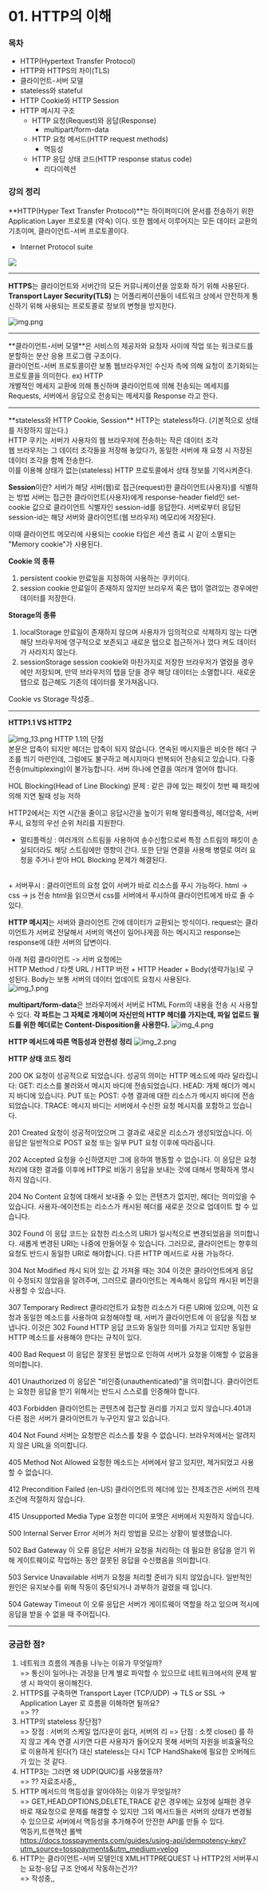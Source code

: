 # 01. HTTP의 이해

### 목차

* HTTP(Hypertext Transfer Protocol)
* HTTP와 HTTPS의 차이(TLS)
* 클라이언트-서버 모델
* stateless와 stateful
* HTTP Cookie와 HTTP Session
* HTTP 메시지 구조
  * HTTP 요청(Request)와 응답(Response)
    * multipart/form-data
  * HTTP 요청 메서드(HTTP request methods)
    * 멱등성
  * HTTP 응답 상태 코드(HTTP response status code)
    * 리다이렉션

### 강의 정리

**HTTP(Hyper Text Transfer Protocol)**는 하이퍼미디어 문서를 전송하기 위한 Application Layer 프로토콜 (약속) 이다.&#x20;
또한 웹에서 이루어지는 모든 데이터 교환의 기초이며, 클라이언트-서버 프로토콜이다. <br>

+ Internet Protocol suite

![](<../.gitbook/assets/image (1).png>)

<hr>

**HTTPS**는 클라이언트와 서버간의 모든 커뮤니케이션을 암호화 하기 위해 사용된다.
**Transport Layer Security(TLS)** 는 어플리케이션들이 네트워크 상에서 안전하게 통신하기 위해 사용되는 프로토콜로 정보의 변형을 방지한다.

![img.png](img.png)
<hr>
**클라이언트-서버 모델**은 서비스의 제공자와 요청자 사이에 작업 또는 워크로드를 분할하는 분산 응용 프로그램 구조이다.<br>
클라이언트-서버 프로토콜이란 보통 웹브라우저인 수신자 측에 의해 요청이 초기화되는 프로토콜을 의미한다. ex) HTTP <br>
개별적인 메세지 교환에 의해 통신하며 클라이언트에 의해 전송되는 메세지를 Requests, 서버에서 응답으로 전송되는 메세지를
Response 라고 한다.

<hr>
**stateless와 HTTP Cookie, Session**
HTTP는 stateless하다. (기본적으로 상태를 저장하지 않는다.) <br>
HTTP 쿠키는 서버가 사용자의 웹 브라우저에 전송하는 작은 데이터 조각 <br>
웹 브라우저는 그 데이터 조각들을 저장해 놓았다가, 동일한 서버에 재 요청 시 저장된 데이터 조각을 함께 전송한다. <br>
이를 이용해 상태가 없는(stateless) HTTP 프로토콜에서 상태 정보를 기억시켜준다.

**Session**이란? 서버가 해당 서버(웹)로 접근(request)한 클라이언트(사용자)를 식별하는 방법 
서버는 접근한 클라이언트(사용자)에게 response-header field인 set-cookie 값으로 클라이언트 식별자인 session-id를 응답한다. 
서버로부터 응답된 session-id는 해당 서버와 클라이언트(웹 브라우저) 메모리에 저장된다.

이때 클라이언트 메모리에 사용되는 cookie 타입은 세션 종료 시 같이 소멸되는 "Memory cookie"가 사용된다.

**Cookie 의 종류**
1. persistent cookie
만료일을 지정하여 사용하는 쿠키이다.
2. session cookie
만료일이 존재하지 않지만 브라우저 혹은 탭이 열려있는 경우에만 데이터를 저장한다.

**Storage의 종류**
1. localStorage
만료일이 존재하지 않으며 사용자가 임의적으로 삭제하지 않는 다면 해당 브라우저에 영구적으로 보존되고 새로운 탭으로 접근하거나 껐다 켜도 데이터가 사라지지 않는다.
2. sessionStorage
session cookie와 마찬가지로 저장한 브라우저가 열렸을 경우에만 저장되며, 만약 브라우저의 탭을 닫을 경우 해당 데이터는 소멸합니다. 새로운 탭으로 접근해도 기존의 데이터를 못가져옵니다.

Cookie vs Storage
작성중..

<hr>

**HTTP1.1 VS HTTP2**

![img_13.png](img_13.png)
HTTP 1.1의 단점 <br>
본문은 압축이 되지만 헤더는 압축이 되지 않습니다.
연속된 메시지들은 비슷한 헤더 구조를 띄기 마련인데, 그럼에도 불구하고 메시지마다 반복되어 전송되고 있습니다.
다중전송(multiplexing)이 불가능합니다. 서버 하나에 연결을 여러개 열어야 합니다.

HOL Blocking(Head of Line Blocking) 문제 : 같은 큐에 있는 패킷이 첫번 째 패킷에 의해 지연 될때 성능 저하

HTTP2에서는 지연 시간을 줄이고 응답시간을 높이기 위해 멀티플렉싱, 헤더압축, 서버 푸시, 요청의 우선 순위 처리를 지원한다.
+ 멀티플렉싱 : 여러개의 스트림을 사용하여 송수신함으로써 특정 스트림의 패킷이 손실되더라도 해당 스트림에만 영향이 간다.
또한 단일 연결을 사용해 병렬로 여러 요청을 주거나 받아 HOL Blocking 문제가 해결된다.
<br>
+ 서버푸시 : 클라이언트의 요청 없이 서버가 바로 리소스를 푸시 가능하다. html -> css -> js 전송
html을 읽으면서 css를 서버에서 푸시하여 클라이언트에게 바로 줄 수 있다.

**HTTP 메시지**는 서버와 클라이언트 간에 데이터가 교환되는 방식이다.
request는 클라이언트가 서버로 전달해서 서버의 액션이 일어나게끔 하는 메시지고
response는 response에 대한 서버의 답변이다.

아래 처럼 클라이언트 -> 서버 요청에는  
HTTP Method / 타켓 URL / HTTP 버전 + HTTP Header + Body(생략가능)로 구성된다.
Body는 보통 서버의 데이터 업데이트 요청시 사용된다. <br>
![img_1.png](img_1.png)

**multipart/form-data**은 브라우저에서 서버로 HTML Form의 내용을 전송 시 사용할 수 있다.
**각 파트는 그 자체로 개체이며 자신만의 HTTP 헤더를 가지는데, 파일 업로드 필드를 위한 헤더로는
Content-Disposition을 사용한다.**
![img_4.png](img_4.png)

**HTTP 메서드에 따른 멱등성과 안전성 정리**
![img_2.png](img_2.png)

**HTTP 상태 코드 정리**

200 OK
요청이 성공적으로 되었습니다. 성공의 의미는 HTTP 메소드에 따라 달라집니다: GET: 리소스를 불러와서 메시지 바디에 전송되었습니다. HEAD: 개체 해더가 메시지 바디에 있습니다. PUT 또는 POST: 수행 결과에 대한 리소스가 메시지 바디에 전송되었습니다. TRACE: 메시지 바디는 서버에서 수신한 요청 메시지를 포함하고 있습니다.

201 Created
요청이 성공적이었으며 그 결과로 새로운 리소스가 생성되었습니다. 이 응답은 일반적으로 POST 요청 또는 일부 PUT 요청 이후에 따라옵니다.

202 Accepted
요청을 수신하였지만 그에 응하여 행동할 수 없습니다. 이 응답은 요청 처리에 대한 결과를 이후에 HTTP로 비동기 응답을 보내는 것에 대해서 명확하게 명시하지 않습니다. 

204 No Content
요청에 대해서 보내줄 수 있는 콘텐츠가 없지만, 헤더는 의미있을 수 있습니다. 사용자-에이전트는 리소스가 캐시된 헤더를 새로운 것으로 업데이트 할 수 있습니다.

302 Found
이 응답 코드는 요청한 리소스의 URI가 일시적으로 변경되었음을 의미합니다. 새롭게 변경된 URI는 나중에 만들어질 수 있습니다. 그러므로, 클라이언트는 향후의 요청도 반드시 동일한 URI로 해야합니다. 다른 HTTP 메서드로 사용 가능하다.

304 Not Modified
캐시 되어 있는 값 가져올 때는 304 이것은 클라이언트에게 응답이 수정되지 않았음을 알려주며, 그러므로 클라이언트는 계속해서 응답의 캐시된 버전을 사용할 수 있습니다.

307 Temporary Redirect
클라리언트가 요청한 리소스가 다른 URI에 있으며, 이전 요청과 동일한 메소드를 사용하여 요청해야할 때, 서버가 클라이언트에 이 응답을 직접 보냅니다. 이것은 302 Found HTTP 응답 코드와 동일한 의미를 가지고 있지만 동일한 HTTP 메소드를 사용해야 한다는 규칙이 있다.

400 Bad Request
이 응답은 잘못된 문법으로 인하여 서버가 요청을 이해할 수 없음을 의미합니다.

401 Unauthorized
이 응답은 "비인증(unauthenticated)"을 의미합니다. 클라이언트는 요청한 응답을 받기 위해서는 반드시 스스로를 인증해야 합니다.

403 Forbidden
클라이언트는 콘텐츠에 접근할 권리를 가지고 있지 않습니다.401과 다른 점은 서버가 클라이언트가 누구인지 알고 있습니다.

404 Not Found
서버는 요청받은 리소스를 찾을 수 없습니다. 브라우저에서는 알려지지 않은 URL을 의미합니다. 

405 Method Not Allowed
요청한 메소드는 서버에서 알고 있지만, 제거되었고 사용할 수 없습니다.

412 Precondition Failed (en-US)
클라이언트의 헤더에 있는 전제조건은 서버의 전제조건에 적절하지 않습니다. 

415 Unsupported Media Type
요청한 미디어 포맷은 서버에서 지원하지 않습니다.

500 Internal Server Error
서버가 처리 방법을 모르는 상황이 발생했습니다.

502 Bad Gateway
이 오류 응답은 서버가 요청을 처리하는 데 필요한 응답을 얻기 위해 게이트웨이로 작업하는 동안 잘못된 응답을 수신했음을 의미합니다.

503 Service Unavailable
서버가 요청을 처리할 준비가 되지 않았습니다. 일반적인 원인은 유지보수를 위해 작동이 중단되거나 과부하가 걸렸을 때 입니다. 

504 Gateway Timeout
이 오류 응답은 서버가 게이트웨이 역할을 하고 있으며 적시에 응답을 받을 수 없을 때 주어집니다.
<hr>

### 궁금한 점?
1. 네트워크 흐름의 계층을 나누는 이유가 무엇일까? <br>
=> 통신이 일어나는 과정을 단계 별로 파악할 수 있으므로 네트워크에서의 문제 발생 시 파악이 용이해진다.
2. HTTPS를 구축하면 Transport Layer (TCP/UDP) -> TLS or SSL -> Application Layer 로 흐름을 이해하면 될까요? <br>
=> ??
3. HTTP의 stateless 장단점? <br>
=> 장점 : 서버의 스케일 업/다운이 쉽다, 서버의 리
=> 단점 : 소켓 close() 를 하지 않고 계속 연결 시키면 다른 사용자가 들어오지 못해 서버의 자원을 비효율적으로 이용하게 된다(?)
대신 stateless는 다시 TCP HandShake에 필요한 오버헤드가 있는 것 같다.
4. HTTP3는 그러면 왜 UDP(QUIC)를 사용했을까? <br>
=> ?? 자료조사중,,
5. HTTP 메서드의 멱등성을 알아야하는 이유가 무엇일까? <br>
=> GET,HEAD,OPTIONS,DELETE,TRACE 같은 경우에는 요청에 실패한 경우 바로 재요청으로 문제를 해결할 수 있지만
그외 메서드들은 서버의 상태가 변경될 수 있으므로 서버에서 멱등성을 추가해주어 안전한 API를 만들 수 있다.\
멱등키,트랜잭션 롤백 <br>
https://docs.tosspayments.com/guides/using-api/idempotency-key?utm_source=tosspayments&utm_medium=velog
6. HTTP는 클라이언트-서버 모델인데 XMLHTTPREQUEST 나 HTTP2의 서버푸시는 요청-응답 구조 안에서 작동하는건가? <br>
=> 작성중,,




